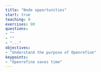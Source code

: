 ```yaml
---
title: "Node opportunities"
start: true
teaching: 0
exercises: 90
questions:
- ""
- ""
- "..."
objectives:
- "Understand the purpose of Openrefine"
keypoints:
- "Openrefine saves time"
---
```

